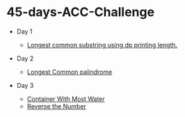 # 45-days-ACC-Challenge

- Day 1
    - [Longest common substring using dp printing length.](https://practice.geeksforgeeks.org/problems/longest-common-substring1452/1?utm_source=gfg&utm_medium=article&utm_campaign=bottom_sticky_on_article)

- Day 2
    - [Longest Common palindrome](https://leetcode.com/problems/longest-palindromic-substring/) 

- Day 3
    - [Container With Most Water](https://leetcode.com/problems/container-with-most-water/)
    - [Reverse the Number](https://leetcode.com/problems/reverse-integer/)
    
